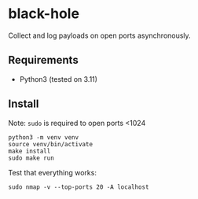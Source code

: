 # black-hole
Collect and log payloads on open ports asynchronously.

## Requirements
- Python3 (tested on 3.11)

## Install
Note: `sudo` is required to open ports <1024
```
python3 -m venv venv
source venv/bin/activate
make install
sudo make run
```
Test that everything works:
```
sudo nmap -v --top-ports 20 -A localhost
```
